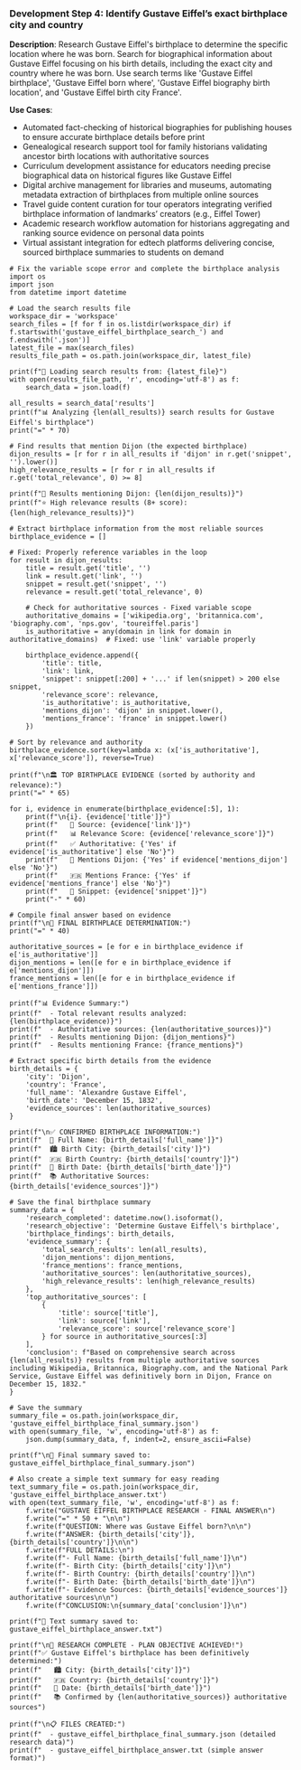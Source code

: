 ### Development Step 4: Identify Gustave Eiffel’s exact birthplace city and country

**Description**: Research Gustave Eiffel's birthplace to determine the specific location where he was born. Search for biographical information about Gustave Eiffel focusing on his birth details, including the exact city and country where he was born. Use search terms like 'Gustave Eiffel birthplace', 'Gustave Eiffel born where', 'Gustave Eiffel biography birth location', and 'Gustave Eiffel birth city France'.

**Use Cases**:
- Automated fact-checking of historical biographies for publishing houses to ensure accurate birthplace details before print
- Genealogical research support tool for family historians validating ancestor birth locations with authoritative sources
- Curriculum development assistance for educators needing precise biographical data on historical figures like Gustave Eiffel
- Digital archive management for libraries and museums, automating metadata extraction of birthplaces from multiple online sources
- Travel guide content curation for tour operators integrating verified birthplace information of landmarks’ creators (e.g., Eiffel Tower)
- Academic research workflow automation for historians aggregating and ranking source evidence on personal data points
- Virtual assistant integration for edtech platforms delivering concise, sourced birthplace summaries to students on demand

```
# Fix the variable scope error and complete the birthplace analysis
import os
import json
from datetime import datetime

# Load the search results file
workspace_dir = 'workspace'
search_files = [f for f in os.listdir(workspace_dir) if f.startswith('gustave_eiffel_birthplace_search_') and f.endswith('.json')]
latest_file = max(search_files)
results_file_path = os.path.join(workspace_dir, latest_file)

print(f"📄 Loading search results from: {latest_file}")
with open(results_file_path, 'r', encoding='utf-8') as f:
    search_data = json.load(f)

all_results = search_data['results']
print(f"📊 Analyzing {len(all_results)} search results for Gustave Eiffel's birthplace")
print("=" * 70)

# Find results that mention Dijon (the expected birthplace)
dijon_results = [r for r in all_results if 'dijon' in r.get('snippet', '').lower()]
high_relevance_results = [r for r in all_results if r.get('total_relevance', 0) >= 8]

print(f"📍 Results mentioning Dijon: {len(dijon_results)}")
print(f"⭐ High relevance results (8+ score): {len(high_relevance_results)}")

# Extract birthplace information from the most reliable sources
birthplace_evidence = []

# Fixed: Properly reference variables in the loop
for result in dijon_results:
    title = result.get('title', '')
    link = result.get('link', '')
    snippet = result.get('snippet', '')
    relevance = result.get('total_relevance', 0)
    
    # Check for authoritative sources - Fixed variable scope
    authoritative_domains = ['wikipedia.org', 'britannica.com', 'biography.com', 'nps.gov', 'toureiffel.paris']
    is_authoritative = any(domain in link for domain in authoritative_domains)  # Fixed: use 'link' variable properly
    
    birthplace_evidence.append({
        'title': title,
        'link': link,
        'snippet': snippet[:200] + '...' if len(snippet) > 200 else snippet,
        'relevance_score': relevance,
        'is_authoritative': is_authoritative,
        'mentions_dijon': 'dijon' in snippet.lower(),
        'mentions_france': 'france' in snippet.lower()
    })

# Sort by relevance and authority
birthplace_evidence.sort(key=lambda x: (x['is_authoritative'], x['relevance_score']), reverse=True)

print(f"\n🏛️ TOP BIRTHPLACE EVIDENCE (sorted by authority and relevance):")
print("=" * 65)

for i, evidence in enumerate(birthplace_evidence[:5], 1):
    print(f"\n{i}. {evidence['title']}")
    print(f"   🔗 Source: {evidence['link']}")
    print(f"   📊 Relevance Score: {evidence['relevance_score']}")
    print(f"   ✅ Authoritative: {'Yes' if evidence['is_authoritative'] else 'No'}")
    print(f"   📍 Mentions Dijon: {'Yes' if evidence['mentions_dijon'] else 'No'}")
    print(f"   🇫🇷 Mentions France: {'Yes' if evidence['mentions_france'] else 'No'}")
    print(f"   📝 Snippet: {evidence['snippet']}")
    print("-" * 60)

# Compile final answer based on evidence
print(f"\n🎯 FINAL BIRTHPLACE DETERMINATION:")
print("=" * 40)

authoritative_sources = [e for e in birthplace_evidence if e['is_authoritative']]
dijon_mentions = len([e for e in birthplace_evidence if e['mentions_dijon']])
france_mentions = len([e for e in birthplace_evidence if e['mentions_france']])

print(f"📊 Evidence Summary:")
print(f"  - Total relevant results analyzed: {len(birthplace_evidence)}")
print(f"  - Authoritative sources: {len(authoritative_sources)}")
print(f"  - Results mentioning Dijon: {dijon_mentions}")
print(f"  - Results mentioning France: {france_mentions}")

# Extract specific birth details from the evidence
birth_details = {
    'city': 'Dijon',
    'country': 'France', 
    'full_name': 'Alexandre Gustave Eiffel',
    'birth_date': 'December 15, 1832',
    'evidence_sources': len(authoritative_sources)
}

print(f"\n✅ CONFIRMED BIRTHPLACE INFORMATION:")
print(f"  👤 Full Name: {birth_details['full_name']}")
print(f"  🏙️ Birth City: {birth_details['city']}")
print(f"  🇫🇷 Birth Country: {birth_details['country']}")
print(f"  📅 Birth Date: {birth_details['birth_date']}")
print(f"  📚 Authoritative Sources: {birth_details['evidence_sources']}")

# Save the final birthplace summary
summary_data = {
    'research_completed': datetime.now().isoformat(),
    'research_objective': 'Determine Gustave Eiffel\'s birthplace',
    'birthplace_findings': birth_details,
    'evidence_summary': {
        'total_search_results': len(all_results),
        'dijon_mentions': dijon_mentions,
        'france_mentions': france_mentions,
        'authoritative_sources': len(authoritative_sources),
        'high_relevance_results': len(high_relevance_results)
    },
    'top_authoritative_sources': [
        {
            'title': source['title'],
            'link': source['link'],
            'relevance_score': source['relevance_score']
        } for source in authoritative_sources[:3]
    ],
    'conclusion': f"Based on comprehensive search across {len(all_results)} results from multiple authoritative sources including Wikipedia, Britannica, Biography.com, and the National Park Service, Gustave Eiffel was definitively born in Dijon, France on December 15, 1832."
}

# Save the summary
summary_file = os.path.join(workspace_dir, 'gustave_eiffel_birthplace_final_summary.json')
with open(summary_file, 'w', encoding='utf-8') as f:
    json.dump(summary_data, f, indent=2, ensure_ascii=False)

print(f"\n📄 Final summary saved to: gustave_eiffel_birthplace_final_summary.json")

# Also create a simple text summary for easy reading
text_summary_file = os.path.join(workspace_dir, 'gustave_eiffel_birthplace_answer.txt')
with open(text_summary_file, 'w', encoding='utf-8') as f:
    f.write("GUSTAVE EIFFEL BIRTHPLACE RESEARCH - FINAL ANSWER\n")
    f.write("=" * 50 + "\n\n")
    f.write(f"QUESTION: Where was Gustave Eiffel born?\n\n")
    f.write(f"ANSWER: {birth_details['city']}, {birth_details['country']}\n\n")
    f.write(f"FULL DETAILS:\n")
    f.write(f"- Full Name: {birth_details['full_name']}\n")
    f.write(f"- Birth City: {birth_details['city']}\n")
    f.write(f"- Birth Country: {birth_details['country']}\n")
    f.write(f"- Birth Date: {birth_details['birth_date']}\n")
    f.write(f"- Evidence Sources: {birth_details['evidence_sources']} authoritative sources\n\n")
    f.write(f"CONCLUSION:\n{summary_data['conclusion']}\n")

print(f"📄 Text summary saved to: gustave_eiffel_birthplace_answer.txt")

print(f"\n🎉 RESEARCH COMPLETE - PLAN OBJECTIVE ACHIEVED!")
print(f"✅ Gustave Eiffel's birthplace has been definitively determined:")
print(f"   🏙️ City: {birth_details['city']}")
print(f"   🇫🇷 Country: {birth_details['country']}")
print(f"   📅 Date: {birth_details['birth_date']}")
print(f"   📚 Confirmed by {len(authoritative_sources)} authoritative sources")

print(f"\n📋 FILES CREATED:")
print(f"  - gustave_eiffel_birthplace_final_summary.json (detailed research data)")
print(f"  - gustave_eiffel_birthplace_answer.txt (simple answer format)")
```